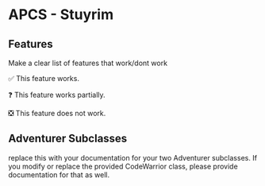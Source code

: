 # APCS - Stuyrim

## Features

Make a clear list of features that work/dont work

:white_check_mark: This feature works.

:question: This feature works partially.

:negative_squared_cross_mark: This feature does not work.


## Adventurer Subclasses

replace this with your documentation for your two Adventurer subclasses. If you modify or replace the provided CodeWarrior class, please provide documentation for that as well.

